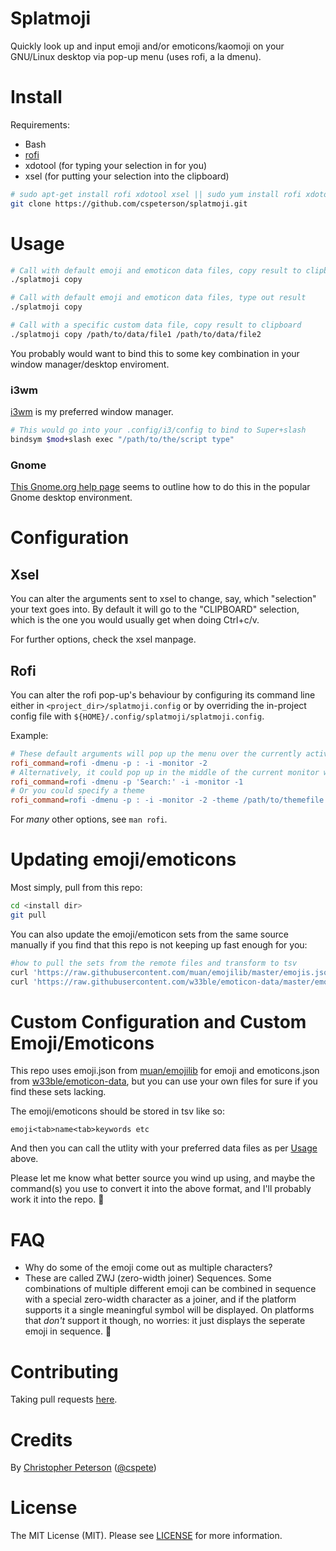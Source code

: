 Splatmoji
=========

Quickly look up and input emoji and/or emoticons/kaomoji on your GNU/Linux desktop via pop-up menu (uses rofi, a la dmenu).

# Install

Requirements:

* Bash
* [rofi]
* xdotool (for typing your selection in for you)
* xsel (for putting your selection into the clipboard)

```sh
# sudo apt-get install rofi xdotool xsel || sudo yum install rofi xdotool xsel
git clone https://github.com/cspeterson/splatmoji.git
```

# Usage

```sh
# Call with default emoji and emoticon data files, copy result to clipboard
./splatmoji copy

# Call with default emoji and emoticon data files, type out result
./splatmoji copy

# Call with a specific custom data file, copy result to clipboard
./splatmoji copy /path/to/data/file1 /path/to/data/file2
```

You probably would want to bind this to some key combination in your window manager/desktop enviroment.

### i3wm

[i3wm] is my preferred window manager.

```sh
# This would go into your .config/i3/config to bind to Super+slash
bindsym $mod+slash exec "/path/to/the/script type"
```

### Gnome

[This Gnome.org help page] seems to outline how to do this in the popular Gnome desktop environment.

# Configuration

## Xsel

You can alter the arguments sent to xsel to change, say, which "selection" your text goes into. By default it will go to the "CLIPBOARD" selection, which is the one you would usually get when doing Ctrl+c/v.

For further options, check the xsel manpage.

## Rofi
You can alter the rofi pop-up's behaviour by configuring its command line either in `<project_dir>/splatmoji.config` or by overriding the in-project config file with `${HOME}/.config/splatmoji/splatmoji.config`.

Example:

```ini
# These default arguments will pop up the menu over the currently active window
rofi_command=rofi -dmenu -p : -i -monitor -2
# Alternatively, it could pop up in the middle of the current monitor with the prompt 'Search:'
rofi_command=rofi -dmenu -p 'Search:' -i -monitor -1
# Or you could specify a theme
rofi_command=rofi -dmenu -p : -i -monitor -2 -theme /path/to/themefile
```

For *many* other options, see `man rofi`.

# Updating emoji/emoticons

Most simply, pull from this repo:

```sh
cd <install dir>
git pull
```

You can also update the emoji/emoticon sets from the same source manually if you find that this repo is not keeping up fast enough for you:

```sh
#how to pull the sets from the remote files and transform to tsv
curl 'https://raw.githubusercontent.com/muan/emojilib/master/emojis.json' | importers/emojilib2tsv - > data/splatmoji.emoji.tsv
curl 'https://raw.githubusercontent.com/w33ble/emoticon-data/master/emoticons.json' | importers/w33ble2tsv - > data/splatmoji.emoticons.tsv
```

# Custom Configuration and Custom Emoji/Emoticons

This repo uses emoji.json from [muan/emojilib] for emoji and emoticons.json from [w33ble/emoticon-data], but you can use your own files for sure if you find these sets lacking.

The emoji/emoticons should be stored in tsv like so:
```
emoji<tab>name<tab>keywords etc
```

And then you can call the utlity with your preferred data files as per [Usage](#usage) above.

Please let me know what better source you wind up using, and maybe the command(s) you use to convert it into the above format, and I'll probably work it into the repo. 🙂

# FAQ

* Why do some of the emoji come out as multiple characters?
* These are called ZWJ (zero-width joiner) Sequences. Some combinations of multiple different emoji can be combined in sequence with a special zero-width character as a joiner, and if the platform supports it a single meaningful symbol will be displayed. On platforms that *don't* support it though, no worries: it just displays the seperate emoji in sequence. 🙂

# Contributing

Taking pull requests [here].

# Credits

By [Christopher Peterson] ([@cspete])

# License

The MIT License (MIT). Please see [LICENSE](LICENSE) for more information.

[@cspete]: https://www.twitter.com/cspete
[Christopher Peterson]: https://chrispeterson.info
[This Gnome.org help page]: https://help.gnome.org/users/gnome-help/stable/keyboard-shortcuts-set.html.en
[here]: https://github.com/cspeterson/splatmoji.git
[i3wm]: https://i3wm.org/
[muan/emojilib]: https://github.com/muan/emojilib
[rofi]: https://github.com/DaveDavenport/rofi
[w33ble/emoticon-data]: https://github.com/w33ble/emoticon-data
